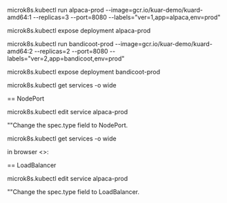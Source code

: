 microk8s.kubectl run alpaca-prod --image=gcr.io/kuar-demo/kuard-amd64:1 --replicas=3 --port=8080 --labels="ver=1,app=alpaca,env=prod"

microk8s.kubectl expose deployment alpaca-prod

microk8s.kubectl run bandicoot-prod --image=gcr.io/kuar-demo/kuard-amd64:2 --replicas=2 --port=8080 --labels="ver=2,app=bandicoot,env=prod"

microk8s.kubectl expose deployment bandicoot-prod

microk8s.kubectl get services -o wide

== NodePort

microk8s.kubectl edit service alpaca-prod

""Change the spec.type field to NodePort.

microk8s.kubectl get services -o wide

in browser <>:<port of NodePort service>

== LoadBalancer

microk8s.kubectl edit service alpaca-prod

""Change the spec.type field to LoadBalancer.

